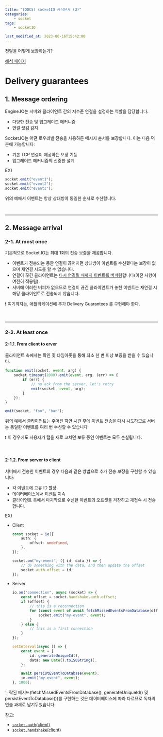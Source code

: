 ```yaml
---
title: "[DOCS] socketIO 공식문서 (3)"
categories:
    - socket
tags:
    - socketIO

last_modified_at: 2023-06-16T15:42:00
---
```


전달을 어떻게 보장하는가?

[해석 페이지](https://socket.io/docs/v4/delivery-guarantees)

# Delivery guarantees

## 1. Message ordering

Engine.IO는 서버와 클라이언트 간의 저수준 연결을 설정하는 역할을 담당합니다.

-   다양한 전송 및 업그레이드 메커니즘
-   연결 끊김 감지

Socket.IO는 어떤 로우레벨 전송을 사용하든 메시지 순서를 보장합니다. 이는 다음 덕분에 가능합니다:

-   기본 TCP 연결이 제공하는 보장 기능
-   업그레이드 메커니즘의 신중한 설계

EX)

```ts
socket.emit("event1");
socket.emit("event2");
socket.emit("event3");
```

위의 예에서 이벤트는 항상 상대방이 동일한 순서로 수신합니다.

<br>

---

## 2. Message arrival

### 2-1. At most once

기본적으로 Socket.IO는 최대 1회의 전송 보증을 제공합니다.

-   이벤트가 전송되는 동안 연결이 끊어지면 상대방이 이벤트를 수신했다는 보장이 없으며 재연결 시도를 할 수 없습니다.
-   연결이 끊긴 클라이언트는 [다시 연결될 때까지 이벤트를 버퍼링](https://socket.io/docs/v4/client-offline-behavior/)합니다(이전 사항이 여전히 적용됨).
-   서버에 이러한 버퍼가 없으므로 연결이 끊긴 클라이언트가 놓친 이벤트는 재연결 시 해당 클라이언트로 전송되지 않습니다.

❗️ 여기까지는, 애플리케이션에 추가 Delivery Guarantees 를 구현해야 한다.

<br>

---

### 2-2. At least once

#### 2-1.1. From client to erver

클라이언트 측에서는 확인 및 타임아웃을 통해 최소 한 번 이상 보증을 받을 수 있습니다.

```ts
function emit(socket, event, arg) {
    socket.timeout(2000).emit(event, arg, (err) => {
        if (err) {
            // no ack from the server, let's retry
            emit(socket, event, arg);
        }
    });
}

emit(socket, "foo", "bar");
```

위의 예에서 클라이언트는 주어진 지연 시간 후에 이벤트 전송을 다시 시도하므로 서버는 동일한 이벤트를 여러 번 수신할 수 있습니다

❗️ 이 경우에도 사용자가 탭을 새로 고치면 보류 중인 이벤트는 모두 손실됩니다.

<br>

#### 2-1.2. From server to client

서버에서 전송한 이벤트의 경우 다음과 같은 방법으로 추가 전송 보장을 구현할 수 있습니다:

-   각 이벤트에 고유 ID 할당
-   데이터베이스에서 이벤트 지속
-   클라이언트 측에서 마지막으로 수신한 이벤트의 오프셋을 저장하고 재접속 시 전송합니다.

EX)

-   Client

    ```ts
    const socket = io({
        auth: {
            offset: undefined,
        },
    });

    socket.on("my-event", ({ id, data }) => {
        // do something with the data, and then update the offset
        socket.auth.offset = id;
    });
    ```

-   Server

    ```ts
    io.on("connection", async (socket) => {
        const offset = socket.handshake.auth.offset;
        if (offset) {
            // this is a reconnection
            for (const event of await fetchMissedEventsFromDatabase(offset)) {
                socket.emit("my-event", event);
            }
        } else {
            // this is a first connection
        }
    });

    setInterval(async () => {
        const event = {
            id: generateUniqueId(),
            data: new Date().toISOString(),
        };

        await persistEventToDatabase(event);
        io.emit("my-event", event);
    }, 1000);
    ```

누락된 메서드(fetchMissedEventsFromDatabase(), generateUniqueId() 및 persistEventToDatabase())를 구현하는 것은 데이터베이스에 따라 다르므로 독자의 연습 과제로 남겨두었습니다.

참고:

-   [`socket.auth`(client)](https://socket.io/docs/v4/client-options/#socket-options)
-   [`socket.handshake`(client)](https://socket.io/docs/v4/server-api/#sockethandshake)
